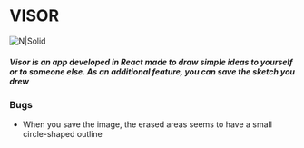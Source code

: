 # VISOR
![N|Solid](https://i.imgur.com/qdLGnvD.png)

##### Visor is an app developed in React made to draw simple ideas to yourself or to someone else. As an additional feature, you can save the sketch you drew

### Bugs
- When you save the image, the erased areas seems to have a small circle-shaped outline